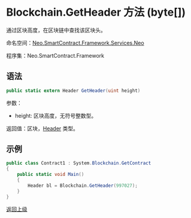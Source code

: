 # Blockchain.GetHeader 方法 (byte[])

通过区块高度，在区块链中查找该区块头。

命名空间：[Neo.SmartContract.Framework.Services.Neo](../../neo.md)

程序集：Neo.SmartContract.Framework

## 语法

```c#
public static extern Header GetHeader(uint height)
```

参数：
- height: 区块高度，无符号整数型。

返回值：区块，[Header](../Header.md) 类型。

## 示例

```c#
public class Contract1 : System.Blockchain.GetContract
{
    public static void Main()
    {
        Header bl = Blockchain.GetHeader(997027);
    }
}
```



[返回上级](../Blockchain.md)